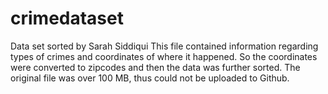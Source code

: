 # crimedataset
Data set sorted by Sarah Siddiqui
This file contained information regarding types of crimes and coordinates of where it happened. So the coordinates were converted to zipcodes and then the data was further sorted.
The original file was over 100 MB, thus could not be uploaded to Github.
